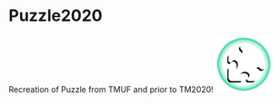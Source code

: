 # Puzzle2020
Recreation of Puzzle from TMUF and prior to TM2020! <img src="https://github.com/Plambt/Puzzle2020/raw/main/PuzzleLogo.png" alt="PuzzleLogo" width="100" height="100"/>
